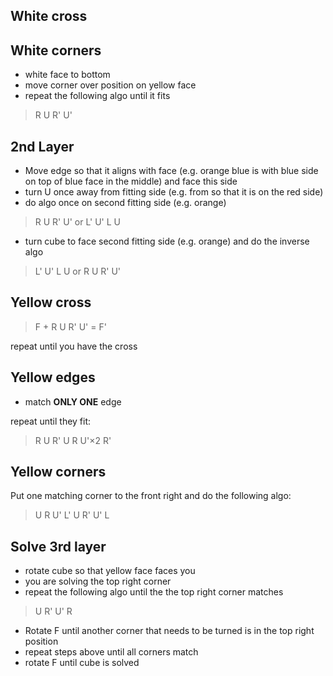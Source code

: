 ## White cross

## White corners
- white face to bottom
- move corner over position on yellow face
- repeat the following algo until it fits

> R U R' U'

## 2nd Layer

- Move edge so that it aligns with face (e.g. orange blue is with blue side on top of blue face in the middle) and face this side
- turn U once away from fitting side (e.g. from so that it is on the red side)
- do algo once on second fitting side (e.g. orange)
> R U R' U' or L' U' L U
- turn cube to face second fitting side (e.g. orange) and do the inverse algo
> L' U' L U or R U R' U'

## Yellow cross

> F + R U R' U' = F'

repeat until you have the cross

## Yellow edges

- match **ONLY ONE** edge

repeat until they fit:

> R U R' U
> R U'×2 R'

## Yellow corners
Put one matching corner to the front right and do the following algo:

> U R U' L'
> U R' U' L

## Solve 3rd layer
- rotate cube so that yellow face faces you
- you are solving the top right corner
- repeat the following algo until the the top right corner matches
> U R' U' R
- Rotate F until another corner that needs to be turned is in the top right position 
- repeat steps above until all corners match
- rotate F until cube is solved